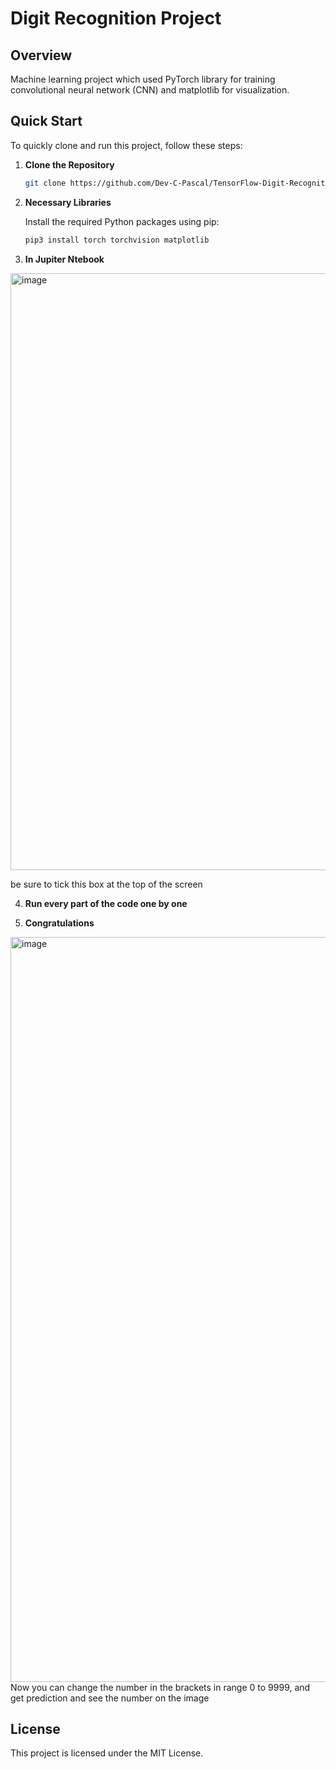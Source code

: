 # Digit Recognition Project

## Overview

Machine learning project which used PyTorch library for training convolutional neural network (CNN) and matplotlib for visualization. 

## Quick Start

To quickly clone and run this project, follow these steps:

1. **Clone the Repository**

    ```bash
    git clone https://github.com/Dev-C-Pascal/TensorFlow-Digit-Recognition.git
    ```

2. **Necessary Libraries**

    Install the required Python packages using pip:

    ```bash
    pip3 install torch torchvision matplotlib
    ```
3. **In Jupiter Ntebook**

<img width="955" alt="image" src="https://github.com/Dev-C-Pascal/TensorFlow-Digit-Recognition/assets/80202137/ae9f2d7c-0751-4b50-8c37-fb9a351f72f3">

be sure to tick this box at the top of the screen 

4. **Run every part of the code one by one**

5. **Congratulations**
<img width="1192" alt="image" src="https://github.com/Dev-C-Pascal/TensorFlow-Digit-Recognition/assets/80202137/5a129619-22f2-4fa7-a22c-f026033f02a2">
Now you can change the number in the brackets in range 0 to 9999, and get prediction and see the number on the image




## License

This project is licensed under the MIT License.



